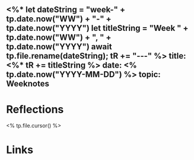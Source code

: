 <%*
  let dateString = "week-" + tp.date.now("WW") + "-" + tp.date.now("YYYY")
  let titleString = "Week " + tp.date.now("WW") + ", " + tp.date.now("YYYY")
  await tp.file.rename(dateString);
  tR += "---"
%>
title: <%* tR += titleString %>
date: <% tp.date.now("YYYY-MM-DD") %>
topic: Weeknotes
---

# Reflections

<% tp.file.cursor() %>



# Links
